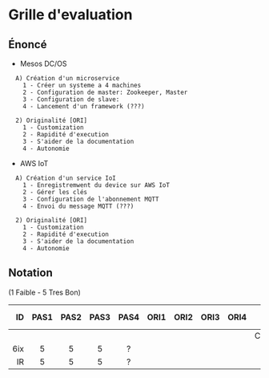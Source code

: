 # Grille d'evaluation


## Énoncé

* Mesos DC/OS

```
  A) Création d'un microservice
    1 - Créer un systeme a 4 machines
    2 - Configuration de master: Zookeeper, Master
    3 - Configuration de slave:
    4 - Lancement d'un framework (???)

  2) Originalité [ORI]
    1 - Customization
    2 - Rapidité d'execution
    3 - S'aider de la documentation
    4 - Autonomie
```

* AWS IoT

```
  A) Création d'un service IoI
    1 - Enregistremwent du device sur AWS IoT
    2 - Gérer les clés
    3 - Configuration de l'abonnement MQTT
    4 - Envoi du message MQTT (???)

  2) Originalité [ORI]
    1 - Customization
    2 - Rapidité d'execution
    3 - S'aider de la documentation
    4 - Autonomie
```


## Notation 

(1 Faible - 5 Tres Bon)

| ID  |PAS1|PAS2|PAS3|PAS4|ORI1|ORI2|ORI3|ORI4| Points (8*5)                     |
|----:|:--:|:--:|:--:|:--:|:--:|:--:|:--:|:--:|----------------------------------|  
|     |    |    |    |    |    |    |    |    | Comments                         |
| 6ix |  5 |  5 |  5 |  ? |    |    |    |    |                                  |  
| IR  |  5 |  5 |  5 |  ? |    |    |    |    |                                  |  
